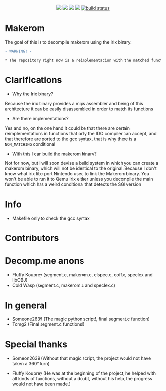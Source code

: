
<p align="center">
    <a href="" alt="yacc">
        <img src="https://img.shields.io/badge/Yacc%20Functions-6%2F10-green" /></a>
    <a href="" alt="coff">
        <img src="https://img.shields.io/badge/Coff.c%20Functions-2%2F2-green" /></a>
    <a href="" alt="elspec">
        <img src="https://img.shields.io/badge/Elspec.c%20Functions-2%2F2-green" /></a>
    <a href="" alt="Main Makerom core">
        <img src="https://img.shields.io/badge/Makerom.c-12%2F13-green" /></a>
    <a href="Makerom Segment Core">
        <img src="https://img.shields.io/badge/Segment.c-10%2F11-green" alt="build status"></a>
   

</p>


# Makerom
The goal of this is to decompile makerom using the irix binary.

```diff
- WARNING! -

* The repository right now is a reimplementacion with the matched functions of makerom 

```

# Clarifications

- Why the Irix binary?

Because the irix binary provides a mips assembler and being of this architecture it can be easily disassembled in order to match its functions

- Are there implementations?

Yes and no, on the one hand it could be that there are certain reimplementations in functions that only the IDO compiler can accept, and that therefore are ported to the gcc syntax, that is why there is a `NON_MATCHING` conditional

- With this I can build the makerom binary?

Not for now, but I will soon devise a build system in which you can create a makerom binary, which will not be identical to the original. Because I don't know what irix libc port Nintendo used to link the Makerom binary. You won't be able to run it to Qemu Irix either unless you decompile the main function which has a weird conditional that detects the SGI version




# Info 

- Makefile only to check the gcc syntax

# Contributors

# Decomp.me anons

- Fluffy Kouprey (segment.c, makerom.c, elspec.c, coff.c, speclex and libOBJ)
- Cold Wasp (segment.c, makerom.c and speclex.c)

# In general

- Someone2639 (The magic python script!, final segment.c function)
- Tcmg2 (Final segment.c functions!)

# Special thanks

- Someon2639 (Without that magic script, the project would not have taken a 360° turn)

- Fluffy Kouprey (He was at the beginning of the project, he helped with all kinds of functions, without a doubt, without his help, the progress would not have been made.)




